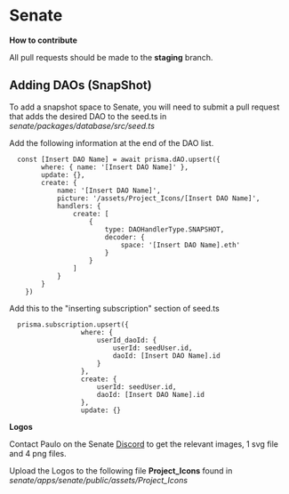 # Senate

**How to contribute**

All pull requests should be made to the **staging** branch.

## Adding DAOs (SnapShot)

To add a snapshot space to Senate, you will need to submit a pull request that adds the desired DAO to the seed.ts in
_senate/packages/database/src/seed.ts_

Add the following information at the end of the DAO list.

``` 
  const [Insert DAO Name] = await prisma.dAO.upsert({
        where: { name: '[Insert DAO Name]' },
        update: {},
        create: {
            name: '[Insert DAO Name]',
            picture: '/assets/Project_Icons/[Insert DAO Name]',
            handlers: {
                create: [
                    {
                        type: DAOHandlerType.SNAPSHOT,
                        decoder: {
                            space: '[Insert DAO Name].eth'
                        }
                    }
                ]
            }
        }
    })
```

Add this to the "inserting subscription" section of seed.ts

```
  prisma.subscription.upsert({
                  where: {
                      userId_daoId: {
                          userId: seedUser.id,
                          daoId: [Insert DAO Name].id
                      }
                  },
                  create: {
                      userId: seedUser.id,
                      daoId: [Insert DAO Name].id
                  },
                  update: {}
``` 

**Logos**

Contact Paulo on the Senate [Discord]([https://discord.gg/XH5VPpUX](https://discord.gg/XH5VPpUX)) to get the relevant
images, 1 svg file and 4 png files.

Upload the Logos to the following file **Project_Icons** found in _senate/apps/senate/public/assets/Project_Icons_




